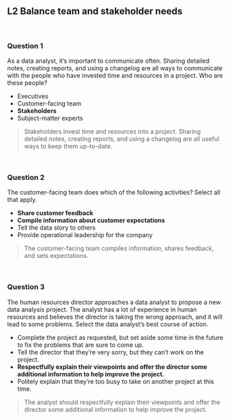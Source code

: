 ## L2 Balance team and stakeholder needs

&nbsp;

### Question 1

As a data analyst, it’s important to communicate often. Sharing detailed notes, creating reports, and using a changelog are all ways to communicate with the people who have invested time and resources in a project. Who are these people?

* Executives
* Customer-facing team
* **Stakeholders**
* Subject-matter experts

> Stakeholders invest time and resources into a project. Sharing detailed notes, creating reports, and using a changelog are all useful ways to keep them up-to-date.

&nbsp;

### Question 2

The customer-facing team does which of the following activities? Select all that apply.

* **Share customer feedback**
* **Compile information about customer expectations**
* Tell the data story to others
* Provide operational leadership for the company

> The customer-facing team compiles information, shares feedback, and sets expectations.

&nbsp;

### Question 3

The human resources director approaches a data analyst to propose a new data analysis project. The analyst has a lot of experience in human resources and believes the director is taking the wrong approach, and it will lead to some problems. Select the data analyst’s best course of action.

* Complete the project as requested, but set aside some time in the future to fix the problems that are sure to come up.
* Tell the director that they’re very sorry, but they can’t work on the project.
* **Respectfully explain their viewpoints and offer the director some additional information to help improve the project.** 
* Politely explain that they’re too busy to take on another project at this time.

> The analyst should respectfully explain their viewpoints and offer the director some additional information to help improve the project. 